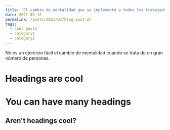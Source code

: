 ```yaml
---
title: 'El cambio de mentalidad que se implementó a todos los trabajadores'
date: 2021-03-12
permalink: /posts/2021/03/blog-post-2/
tags:
  - cool posts
  - category1
  - category2
---
```


No es un ejercicio fácil el cambio de mentalidad cuando se trata de un gran número de personas.

Headings are cool
======

You can have many headings
======

Aren't headings cool?
------